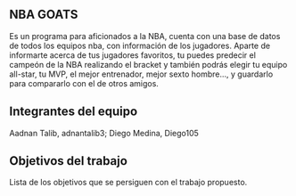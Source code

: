 ## NBA GOATS
Es un programa para aficionados a la NBA, cuenta con una base de datos de todos los equipos nba, con información de los jugadores. Aparte de informarte acerca de tus jugadores favoritos, tu puedes predecir el campeón de la NBA realizando el bracket y también podrás elegir tu equipo all-star, tu MVP, el mejor entrenador, mejor sexto hombre..., y guardarlo para compararlo con el de otros amigos.

## Integrantes del equipo

Aadnan Talib, adnantalib3; 
Diego Medina, Diego105

## Objetivos del trabajo

Lista de los objetivos que se persiguen con el trabajo propuesto.
